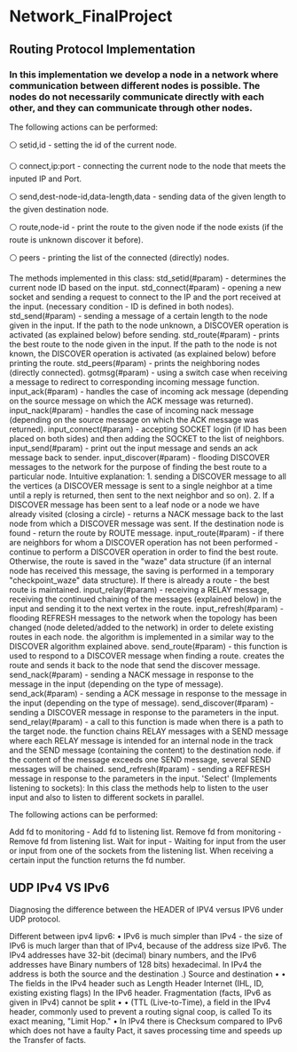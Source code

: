 # Network_FinalProject

## Routing Protocol Implementation

### In this implementation we develop a node in a network where communication between different nodes is possible. The nodes do not necessarily communicate directly with each other, and they can communicate through other nodes.

The following actions can be performed:

⚪ setid,id - setting the id of the current node.

⚪ connect,ip:port - connecting the current node to the node that meets the inputed IP and Port.

⚪ send,dest-node-id,data-length,data - sending data of the given length to the given destination node.

⚪ route,node-id - print the route to the given node if the node exists (if the route is unknown discover it before).

⚪ peers - printing the list of the connected (directly) nodes.

The methods implemented in this class:
std_setid(#param) - determines the current node ID based on the input.
std_connect(#param) - opening a new socket and sending a request to connect to the IP and the port received at the input. (necessary condition - ID is defined in both nodes).
std_send(#param) - sending a message of a certain length to the node given in the input. If the path to the node unknown, a DISCOVER operation is activated (as explained below) before sending.
std_route(#param) - prints the best route to the node given in the input. If the path to the node is not known, the DISCOVER operation is activated (as explained below) before printing the route.
std_peers(#param) - prints the neighboring nodes (directly connected).
gotmsg(#param) - using a switch case when receiving a message to redirect to corresponding incoming message function.
input_ack(#param) - handles the case of incoming ack message (depending on the source message on which the ACK message was returned).
input_nack(#param) - handles the case of incoming nack message (depending on the source message on which the ACK message was returned).
input_connect(#param) - accepting SOCKET login (if ID has been placed on both sides) and then adding the SOCKET to the list of neighbors.
input_send(#param) - print out the input message and sends an ack message back to sender.
input_discover(#param) - flooding DISCOVER messages to the network for the purpose of finding the best route to a particular node. Intuitive explanation: 1. sending a DISCOVER message to all the vertices (a DISCOVER message is sent to a single neighbor at a time until a reply is returned, then sent to the next neighbor and so on). 2. If a DISCOVER message has been sent to a leaf node or a node we have already visited (closing a circle) - returns a NACK message back to the last node from which a DISCOVER message was sent. If the destination node is found - return the route by ROUTE message.
input_route(#param) - if there are neighbors for whom a DISCOVER operation has not been performed - continue to perform a DISCOVER operation in order to find the best route. Otherwise, the route is saved in the "waze" data structure (if an internal node has received this message, the saving is performed in a temporary "checkpoint_waze" data structure). If there is already a route - the best route is maintained.
input_relay(#param) - receiving a RELAY message, receiving the continued chaining of the messages (explained below) in the input and sending it to the next vertex in the route.
input_refresh(#param) - flooding REFRESH messages to the network when the topology has been changed (node deleted/added to the network) in order to delete existing routes in each node. the algorithm is implemented in a similar way to the DISCOVER algorithm explained above.
send_route(#param) - this function is used to respond to a DISCOVER message when finding a route. creates the route and sends it back to the node that send the discover message.
send_nack(#param) - sending a NACK message in response to the message in the input (depending on the type of message).
send_ack(#param) - sending a ACK message in response to the message in the input (depending on the type of message).
send_discover(#param) - sending a DISCOVER message in response to the parameters in the input.
send_relay(#param) - a call to this function is made when there is a path to the target node. the function chains RELAY messages with a SEND message where each RELAY message is intended for an internal node in the track and the SEND message (containing the content) to the destination node. if the content of the message exceeds one SEND message, several SEND messages will be chained.
send_refresh(#param) - sending a REFRESH message in response to the parameters in the input.
'Select' (Implements listening to sockets):
In this class the methods help to listen to the user input and also to listen to different sockets in parallel.

The following actions can be performed:

Add fd to monitoring - Add fd to listening list.
Remove fd from monitoring - Remove fd from listening list.
Wait for input - Waiting for input from the user or input from one of the sockets from the listening list. When receiving a certain input the function returns the fd number.

  
  ## UDP IPv4 VS IPv6
Diagnosing the difference between the HEADER of IPV4 versus IPV6 under UDP protocol.


  Different between ipv4 lipv6:
• IPv6 is much simpler than IPv4 - the size of IPv6 is much larger than that of IPv4, because of the address size
IPv6. The IPv4 addresses have 32-bit (decimal) binary numbers, and the IPv6 addresses have
Binary numbers of 128 bits) hexadecimal. In IPv4 the address is both the source and the destination
 .) Source and destination
• • The fields in the IPv4 header such as Length Header Internet (IHL, ID, existing existing flags)
In the IPv6 header.
Fragmentation (facts, IPv6 as given in IPv4) cannot be split
• • (TTL (Live-to-Time), a field in the IPv4 header, commonly used to prevent a routing signal coop, is called
To its exact meaning, "Limit Hop."
• In IPv4 there is Checksum compared to IPv6 which does not have a faulty Pact, it saves processing time and speeds up the
Transfer of facts.
